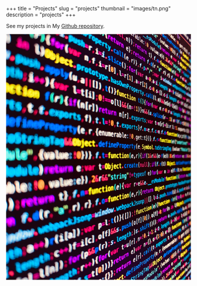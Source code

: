 +++
title = "Projects"
slug = "projects"
thumbnail = "images/tn.png"
description = "projects"
+++

See my projects in My [Github repository](https://github.com/d351d3r?tab=repositories).

![image alt text](/images/simplecode.jpg)